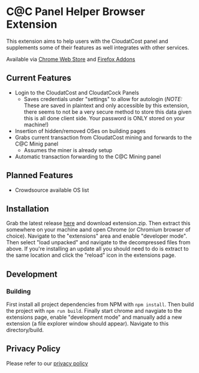 # C@C Panel Helper Browser Extension

This extension aims to help users with the CloudatCost panel and supplements some of their features as well integrates with other services.

Available via [Chrome Web Store](https://chrome.google.com/webstore/detail/cc-panel-extension/nfbammmblghfpjalpefjjgdiackccmca) and [Firefox Addons](https://addons.mozilla.org/en-US/firefox/addon/c-c-panel-extension)

## Current Features

- Login to the CloudatCost and CloudatCock Panels
  - Saves credentials under "settings" to allow for autologin (_NOTE:_ These are saved in plaintext and only accessible by this extension, there seems to not be a very secure method to store this data given this is all done client side. Your password is ONLY stored on your machine!)
- Insertion of hidden/removed OSes on building pages
- Grabs current transaction from CloudatCost mining and forwards to the C@C Minig panel
  - Assumes the miner is already setup
- Automatic transaction forwarding to the C@C Mining panel

## Planned Features

- Crowdsource available OS list

## Installation

Grab the latest release [here](https://github.com/zack-hable/CaC-Panel-Extension/releases/latest) and download extension.zip. Then extract this somewhere on your machine aand open Chrome (or Chromium browser of choice). Navigate to the "extensions" area and enable "developer mode". Then select "load unpacked" and navigate to the decompressed files from above. If you're installing an update all you should need to do is extract to the same location and click the "reload" icon in the extensions page.

## Development

### Building

First install all project dependencies from NPM with `npm install`.
Then build the project with `npm run build`.
Finally start chrome and navgiate to the extensions page, enable "development mode" and manually add a new extension (a file explorer window should appear). Navigate to this directory/build.

## Privacy Policy

Please refer to our [privacy policy](.\privacy-policy.md)
